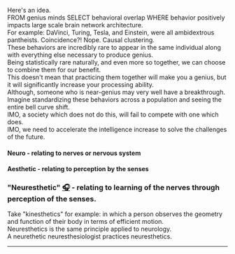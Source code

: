 <p>
  Here's an idea.</br>
  FROM genius minds SELECT behavioral overlap WHERE behavior positively impacts large scale brain network architecture.</br>
  For example: DaVinci, Turing, Tesla, and Einstein, were all ambidextrous pantheists. Coincidence?! Nope. Causal clustering.</br>
  These behaviors are incredibly rare to appear in the same individual along with everything else necessary to produce genius.</br>
  Being statistically rare naturally, and even more so together, we can choose to combine them for our benefit.</br>
  This doesn't mean that practicing them together will make you a genius, but it will significantly increase your processing ability.</br>
  Although, someone who is near-genius may very well have a breakthrough.</br>
  Imagine standardizing these behaviors across a population and seeing the entire bell curve shift.</br>
  IMO, a society which does not do this, will fail to compete with one which does.</br>
  IMO, we need to accelerate the intelligence increase to solve the challenges of the future.</br> 
</p>

<!-- <p>
  
  *[Cognitively liberal](https://plato.stanford.edu/entries/neuroethics/#CognLibe) entrepreneur and independent researcher between theology, graph theory, and neurology with a focus on the behavioral applications of brain network theory for health and performance.*</br>
</p> -->

#### Neuro - relating to nerves or nervous system
#### Aesthetic - relating to perception by the senses
### "Neuresthetic" [🎧](https://translate.google.com/?sl=auto&tl=en&text=neuresthetic&op=translate) - relating to learning of the nerves through perception of the senses.

Take "kinesthetics" for example: in which a person observes the geometry and function of their body in terms of efficient motion.</br>
Neuresthetics is the same principle applied to neurology.</br>
A neurethetic neuresthesiologist practices neuresthetics.</br>

<!-- Not to be confused with "neuroaesthetics" such as [this](https://direct.mit.edu/jocn/article/23/1/53/4981/Neuroaesthetics-A-Coming-of-Age-Story), and [this](https://www.ncbi.nlm.nih.gov/pmc/articles/PMC7075503/), which is the study of your brain on art.</br> -->


---

<!-- [<img src="https://www.codewars.com/users/neuresthetics/badges/large">](https://www.codewars.com/users/neuresthetics) -->
<!-- [<img src="https://www.codewars.com/users/neuresthetics/badges/micro">](https://www.codewars.com/users/neuresthetics) -->


<!-- 
```
thgifdogaottnemnrevogagnirbtnod
``` -->
